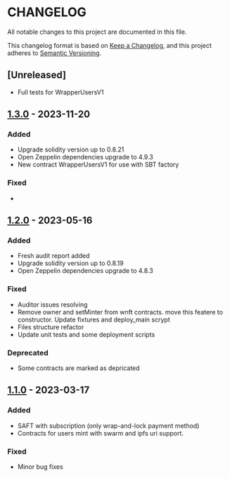 
# CHANGELOG

All notable changes to this project are documented in this file.

This changelog format is based on [Keep a Changelog](https://keepachangelog.com/en/1.0.0/),
and this project adheres to [Semantic Versioning](https://semver.org/spec/v2.0.0.html).
## [Unreleased]
- Full tests  for WrapperUsersV1

## [1.3.0](https://github.com/dao-envelop/envelop-protocol-v1/tree/1.3.0) - 2023-11-20
### Added
- Upgrade solidity version up to 0.8.21
- Open Zeppelin dependencies upgrade to 4.9.3
- New contract WrapperUsersV1 for use with SBT factory

### Fixed
- 

## [1.2.0](https://github.com/dao-envelop/envelop-protocol-v1/tree/1.2.0) - 2023-05-16
### Added
- Fresh audit report added 
- Upgrade solidity version up to 0.8.19
- Open Zeppelin dependencies upgrade to 4.8.3

### Fixed
- Auditor issues resolving
- Remove owner and setMinter from wnft contracts. move this featere to constructor. 
Update fixtures and deploy_main scrypt
- Files structure refactor
- Update unit tests and some deployment scripts
### Deprecated
- Some contracts are marked as depricated

## [1.1.0](https://github.com/dao-envelop/envelop-protocol-v1/tree/1.1.0) - 2023-03-17
### Added
- SAFT with subscription (only wrap-and-lock payment method)
- Contracts for users mint with swarm and ipfs uri support.

### Fixed
- Minor bug fixes
